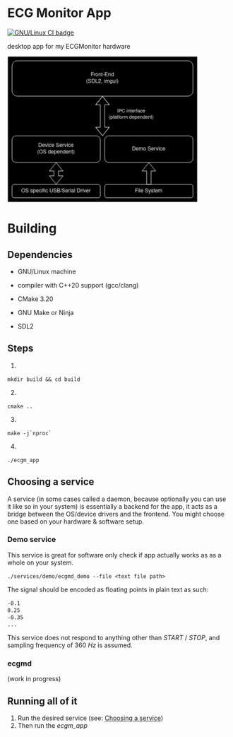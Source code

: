 # ECG Monitor App

[![GNU/Linux CI badge](https://github.com/mbedded-mike/ECGMonitorApp/actions/workflows/ci_linux.yml/badge.svg)](https://github.com/mbedded-mike/ECGMonitorApp/actions/workflows/ci_linux.yml)

desktop app for my ECGMonitor hardware

![Rough, layered architecture depiction of the app](media/layers.png)

# Building

## Dependencies

- GNU/Linux machine

- compiler with C++20 support (gcc/clang)

- CMake 3.20

- GNU Make or Ninja

- SDL2

## Steps

1.
```
mkdir build && cd build
```

2.
```
cmake ..
```

3.
```
make -j`nproc`
```

4.
```
./ecgm_app
```

## Choosing a service

A service (in some cases called a daemon, because optionally you can use it like so in your system) is essentially a backend for the app,
it acts as a bridge between the OS/device drivers and the frontend. You might choose one based on your hardware & software setup.

### Demo service 

This service is great for software only check if app actually works as as a whole on your system.

```
./services/demo/ecgmd_demo --file <text file path>
```

The signal should be encoded as floating points in plain text as such:

```
-0.1
0.25
-0.35
...
```

This service does not respond to anything other than *START* / *STOP*,
and sampling frequency of 360 *Hz* is assumed.


### ecgmd

(work in progress)

## Running all of it 

1. Run the desired service (see: [Choosing a service](#choosing-a-service))
2. Then run the *ecgm_app*  

